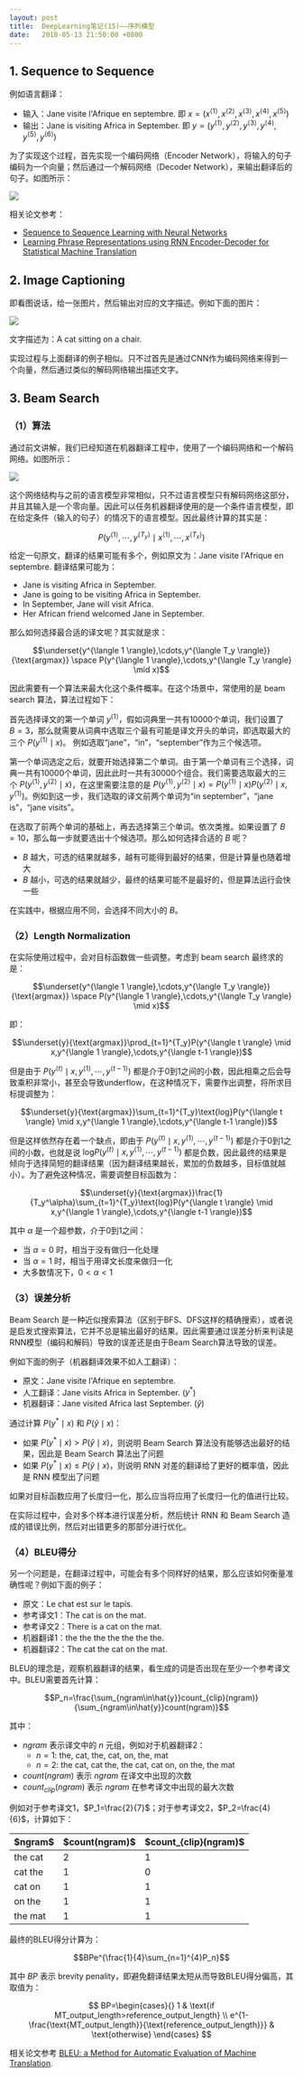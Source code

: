 ```yaml
---
layout: post
title:  DeepLearning笔记(15)——序列模型
date:   2018-05-13 21:50:00 +0800
---
```


## 1. Sequence to Sequence

例如语言翻译：

- 输入：Jane visite l'Afrique en septembre. 即 $x=(x^{\langle 1 \rangle},x^{\langle 2 \rangle},x^{\langle 3 \rangle},x^{\langle 4 \rangle},x^{\langle 5 \rangle})$
- 输出：Jane is visiting Africa in September. 即 $y=(y^{\langle 1 \rangle},y^{\langle 2 \rangle},y^{\langle 3 \rangle},y^{\langle 4 \rangle},y^{\langle 5 \rangle},y^{\langle 6 \rangle})$

为了实现这个过程，首先实现一个编码网络（Encoder Network），将输入的句子编码为一个向量；然后通过一个解码网络（Decoder Network），来输出翻译后的句子。如图所示：

![]({{site.baseurl}}/images/deeplearning/15-1.png)

相关论文参考：

- [Sequence to Sequence Learning with Neural Networks](https://arxiv.org/abs/1409.3215)
- [Learning Phrase Representations using RNN Encoder-Decoder for Statistical Machine Translation](https://arxiv.org/abs/1406.1078)

## 2. Image Captioning

即看图说话，给一张图片，然后输出对应的文字描述。例如下面的图片：

![]({{site.baseurl}}/images/deeplearning/15-2.jpg)

文字描述为：A cat sitting on a chair.

实现过程与上面翻译的例子相似。只不过首先是通过CNN作为编码网络来得到一个向量，然后通过类似的解码网络输出描述文字。

## 3. Beam Search

### （1）算法

通过前文讲解，我们已经知道在机器翻译工程中，使用了一个编码网络和一个解码网络。如图所示：

![]({{site.baseurl}}/images/deeplearning/15-3.png)

这个网络结构与之前的语言模型非常相似，只不过语言模型只有解码网络这部分，并且其输入是一个零向量。因此可以任务机器翻译使用的是一个条件语言模型，即在给定条件（输入的句子）的情况下的语言模型。因此最终计算的其实是：

$$P(y^{\langle 1 \rangle},\cdots,y^{\langle T_y \rangle} \mid x^{\langle 1 \rangle},\cdots,x^{\langle T_x \rangle})$$

给定一句原文，翻译的结果可能有多个，例如原文为：Jane visite l'Afrique en septembre. 翻译结果可能为：

- Jane is visiting Africa in September.
- Jane is going to be visiting Africa in September.
- In September, Jane will visit Africa.
- Her African friend welcomed Jane in September.

那么如何选择最合适的译文呢？其实就是求：

$$\underset{y^{\langle 1 \rangle},\cdots,y^{\langle T_y \rangle}}{\text{argmax}} \space P(y^{\langle 1 \rangle},\cdots,y^{\langle T_y \rangle} \mid x)$$

因此需要有一个算法来最大化这个条件概率。在这个场景中，常使用的是 beam search 算法，算法过程如下：

首先选择译文的第一个单词 $y^{\langle 1 \rangle}$，假如词典里一共有10000个单词，我们设置了 $B=3$，那么就需要从词典中选取三个最有可能是译文开头的单词，即选取最大的三个 $P(y^{\langle 1 \rangle} \mid x)$。 例如选取“jane”，“in”，“september”作为三个候选项。

第一个单词选定之后，就要开始选择第二个单词。由于第一个单词有三个选择，词典一共有10000个单词，因此此时一共有30000个组合。我们需要选取最大的三个 $P(y^{\langle 1 \rangle},y^{\langle 2 \rangle} \mid x)$，在这里需要注意的是 $P(y^{\langle 1 \rangle},y^{\langle 2 \rangle} \mid x)=P(y^{\langle 1 \rangle} \mid x)P(y^{\langle 2 \rangle} \mid x,y^{\langle 1 \rangle})$。例如到这一步，我们选取的译文前两个单词为“in september”，“jane is”，“jane visits”。

在选取了前两个单词的基础上，再去选择第三个单词。依次类推。如果设置了 $B=10$，那么每一步就要选出十个候选项。那么如何选择合适的 $B$ 呢？

- $B$ 越大，可选的结果就越多，越有可能得到最好的结果，但是计算量也随着增大
- $B$ 越小，可选的结果就越少，最终的结果可能不是最好的，但是算法运行会快一些

在实践中，根据应用不同，会选择不同大小的 $B$。

### （2）Length Normalization

在实际使用过程中，会对目标函数做一些调整。考虑到 beam search 最终求的是：

$$\underset{y^{\langle 1 \rangle},\cdots,y^{\langle T_y \rangle}}{\text{argmax}} \space P(y^{\langle 1 \rangle},\cdots,y^{\langle T_y \rangle} \mid x)$$

即：

$$\underset{y}{\text{argmax}}\prod_{t=1}^{T_y}P(y^{\langle t \rangle} \mid x,y^{\langle 1 \rangle},\cdots,y^{\langle t-1 \rangle})$$

但是由于 $P(y^{\langle t \rangle} \mid x,y^{\langle 1 \rangle},\cdots,y^{\langle t-1 \rangle})$ 都是介于0到1之间的小数，因此相乘之后会导致乘积非常小，甚至会导致underflow，在这种情况下，需要作出调整，将所求目标提调整为：

$$\underset{y}{\text{argmax}}\sum_{t=1}^{T_y}\text{log}P(y^{\langle t \rangle} \mid x,y^{\langle 1 \rangle},\cdots,y^{\langle t-1 \rangle})$$

但是这样依然存在着一个缺点，即由于 $P(y^{\langle t \rangle} \mid x,y^{\langle 1 \rangle},\cdots,y^{\langle t-1 \rangle})$ 都是介于0到1之间的小数，也就是说 $\text{log}P(y^{\langle t \rangle} \mid x,y^{\langle 1 \rangle},\cdots,y^{\langle t-1 \rangle})$ 都是负数，因此最终的结果是倾向于选择简短的翻译结果（因为翻译结果越长，累加的负数越多，目标值就越小）。为了避免这种情况，需要调整目标函数为：

$$\underset{y}{\text{argmax}}\frac{1}{T_y^\alpha}\sum_{t=1}^{T_y}\text{log}P(y^{\langle t \rangle} \mid x,y^{\langle 1 \rangle},\cdots,y^{\langle t-1 \rangle})$$

其中 $\alpha$ 是一个超参数，介于0到1之间：

- 当 $\alpha=0$ 时，相当于没有做归一化处理
- 当 $\alpha=1$ 时，相当于用译文长度来做归一化
- 大多数情况下，$0<\alpha<1$

### （3）误差分析

Beam Search 是一种近似搜索算法（区别于BFS、DFS这样的精确搜索），或者说是启发式搜索算法，它并不总是输出最好的结果。因此需要通过误差分析来判读是RNN模型（编码和解码）导致的误差还是由于Beam Search算法导致的误差。

例如下面的例子（机器翻译效果不如人工翻译）：

- 原文：Jane visite l'Afrique en septembre.
- 人工翻译：Jane visits Africa in September. ($y^{*}$)
- 机器翻译：Jane visited Africa last September. ($\hat{y}$)

通过计算 $P(y^{*} \mid x)$ 和 $P(\hat{y} \mid x)$：

- 如果 $P(y^{*} \mid x)>P(\hat{y} \mid x)$，则说明 Beam Search 算法没有能够选出最好的结果，因此是 Beam Search 算法出了问题
- 如果 $P(y^{*} \mid x) \leq P(\hat{y} \mid x)$，则说明 RNN 对差的翻译给了更好的概率值，因此是 RNN 模型出了问题

如果对目标函数应用了长度归一化，那么应当将应用了长度归一化的值进行比较。

在实际过程中，会对多个样本进行误差分析，然后统计 RNN 和 Beam Search 造成的错误比例，然后对出错更多的那部分进行优化。

### （4）BLEU得分

另一个问题是，在翻译过程中，可能会有多个同样好的结果，那么应该如何衡量准确性呢？例如下面的例子：

- 原文：Le chat est sur le tapis.
- 参考译文1：The cat is on the mat.
- 参考译文2：There is a cat on the mat.
- 机器翻译1：the the the the the the the.
- 机器翻译2：The cat the cat on the mat.

BLEU的理念是，观察机器翻译的结果，看生成的词是否出现在至少一个参考译文中。BLEU需要首先计算：

$$P_n=\frac{\sum_{ngram\in\hat{y}}count_{clip}(ngram)}{\sum_{ngram\in\hat{y}}count(ngram)}$$

其中：

- $ngram$ 表示译文中的 $n$ 元组，例如对于机器翻译2：
    - $n=1$: the, cat, the, cat, on, the, mat
    - $n=2$: the cat, cat the, the cat, cat on, on the, the mat
- $count(ngram)$ 表示 $ngram$ 在译文中出现的次数
- $count_{clip}(ngram)$ 表示 $ngram$ 在参考译文中出现的最大次数

例如对于参考译文1，$P_1=\frac{2}{7}$；对于参考译文2，$P_2=\frac{4}{6}$，计算如下：

<table>
	<thead>
		<tr>
			<th>$ngram$</th>
			<th>$count(ngram)$</th>
			<th>$count_{clip}(ngram)$</th>
		</tr>
	</thead>
	<tbody>
		<tr>
			<td>the cat</td>
			<td>2</td>
			<td>1</td>
		</tr>
		<tr>
			<td>cat the</td>
			<td>1</td>
			<td>0</td>
		</tr>
		<tr>
			<td>cat on</td>
			<td>1</td>
			<td>1</td>
		</tr>
		<tr>
			<td>on the</td>
			<td>1</td>
			<td>1</td>
		</tr>
		<tr>
			<td>the mat</td>
			<td>1</td>
			<td>1</td>
		</tr>
	</tbody>
</table>

最终的BLEU得分计算为：

$$BPe^{\frac{1}{4}\sum_{n=1}^{4}P_n}$$

其中 $BP$ 表示 brevity penality，即避免翻译结果太短从而导致BLEU得分偏高，其取值为：

$$
BP=\begin{cases}{}
1 & \text{if MT_output_length>reference_output_length} \\
e^{1-\frac{\text{MT_output_length}}{\text{reference_output_length}}} & \text{otherwise}
\end{cases}
$$

相关论文参考 [BLEU: a Method for Automatic Evaluation of Machine Translation](https://www.aclweb.org/anthology/P02-1040.pdf).